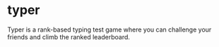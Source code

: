# typer
Typer is a rank-based typing test game where you can challenge your friends and climb the ranked leaderboard.
